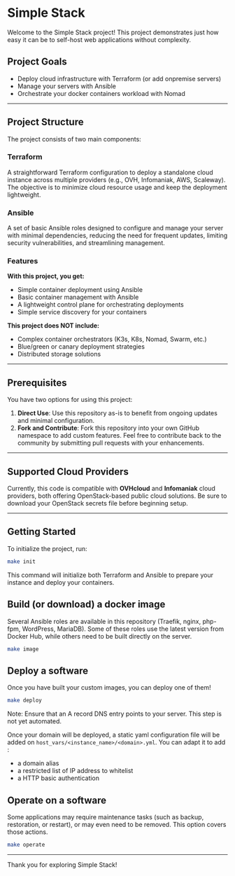 # Simple Stack

Welcome to the Simple Stack project! This project demonstrates just how easy it can be to self-host web applications without complexity.

## Project Goals

- Deploy cloud infrastructure with Terraform (or add onpremise servers)
- Manage your servers with Ansible
- Orchestrate your docker containers workload with Nomad

---

## Project Structure

The project consists of two main components:

### **Terraform**

A straightforward Terraform configuration to deploy a standalone cloud instance across multiple providers (e.g., OVH, Infomaniak, AWS, Scaleway). The objective is to minimize cloud resource usage and keep the deployment lightweight.

### **Ansible**

A set of basic Ansible roles designed to configure and manage your server with minimal dependencies, reducing the need for frequent updates, limiting security vulnerabilities, and streamlining management.

### Features

**With this project, you get:**
- Simple container deployment using Ansible
- Basic container management with Ansible
- A lightweight control plane for orchestrating deployments
- Simple service discovery for your containers

**This project does NOT include:**
- Complex container orchestrators (K3s, K8s, Nomad, Swarm, etc.)
- Blue/green or canary deployment strategies
- Distributed storage solutions

---

## Prerequisites

You have two options for using this project:
1. **Direct Use**: Use this repository as-is to benefit from ongoing updates and minimal configuration.
2. **Fork and Contribute**: Fork this repository into your own GitHub namespace to add custom features. Feel free to contribute back to the community by submitting pull requests with your enhancements.

---

## Supported Cloud Providers

Currently, this code is compatible with **OVHcloud** and **Infomaniak** cloud providers, both offering OpenStack-based public cloud solutions. Be sure to download your OpenStack secrets file before beginning setup.

---

## Getting Started

To initialize the project, run:

```bash
make init
```

This command will initialize both Terraform and Ansible to prepare your instance and deploy your containers.

## Build (or download) a docker image

Several Ansible roles are available in this repository (Traefik, nginx, php-fpm, WordPress, MariaDB). Some of these roles use the latest version from Docker Hub, while others need to be built directly on the server.

```bash
make image
```

## Deploy a software

Once you have built your custom images, you can deploy one of them!

```bash
make deploy
```

Note: Ensure that an A record DNS entry points to your server. This step is not yet automated.

Once your domain will be deployed, a static yaml configuration file will be added on `host_vars/<instance_name>/<domain>.yml`. You can adapt it to add :

- a domain alias
- a restricted list of IP address to whitelist
- a HTTP basic authentication


## Operate on a software

Some applications may require maintenance tasks (such as backup, restoration, or restart), or may even need to be removed. This option covers those actions.

```bash
make operate
```

---

Thank you for exploring Simple Stack!

